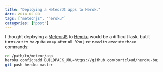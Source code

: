 ```yaml
---
title: "Deploying a MeteorJS apps to Heroku"
date: 2014-05-03
tags: ["meteorjs", "heroku"]
categories: ["post"]
---
```


<!--more-->

I thought deploying a [MeteorJS](http://www.meteor.com) to [Heroku](https://www.heroku.com) would be a difficult task, but it turns out to be quite easy after all.
You just need to execute those commands:

```bash
cd /path/to/meteor/app
heroku config:add BUILDPACK_URL=https://github.com/oortcloud/heroku-buildpack-meteorite.git
git push heroku master
```
